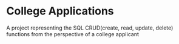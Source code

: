 # College Applications

A project representing the SQL CRUD(create, read, update, delete) functions from the perspective of a college applicant
